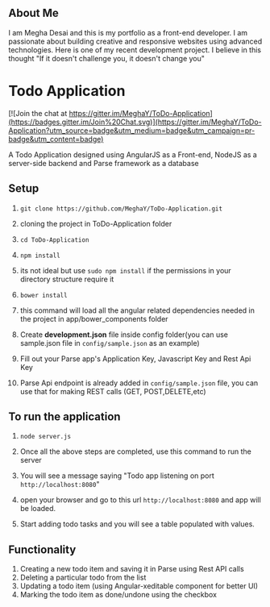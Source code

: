 ## About Me

I am Megha Desai and this is my portfolio as a front-end developer. I am passionate about building creative and responsive websites using advanced technologies.
Here is one of my recent development project. I believe in this thought "If it doesn't challenge you, it doesn't change you"


Todo Application
================

[![Join the chat at https://gitter.im/MeghaY/ToDo-Application](https://badges.gitter.im/Join%20Chat.svg)](https://gitter.im/MeghaY/ToDo-Application?utm_source=badge&utm_medium=badge&utm_campaign=pr-badge&utm_content=badge)

A Todo Application designed using AngularJS as a Front-end, NodeJS as a server-side backend and Parse framework as a database

## Setup

1. `git clone https://github.com/MeghaY/ToDo-Application.git`
  1. cloning the project in ToDo-Application folder

2. `cd ToDo-Application`

3. `npm install`
  1. its not ideal but use `sudo npm install` if the permissions in your directory structure require it

4. `bower install`
  1. this command will load all the angular related dependencies needed in the project in app/bower_components folder

5. Create **development.json** file inside config folder(you can use sample.json file in `config/sample.json` as an example)
  1. Fill out your Parse app's Application Key, Javascript Key and Rest Api Key
  2. Parse Api endpoint is already added in `config/sample.json` file, you can use that for making REST calls (GET, POST,DELETE,etc)

## To run the application

1. `node server.js`
  1. Once all the above steps are completed, use this command to run the server
  2. You will see a message saying "Todo app listening on port `http://localhost:8080`"

2. open your browser and go to this url `http://localhost:8080` and app will be loaded.

3. Start adding todo tasks and you will see a table populated with values.

## Functionality

1. Creating a new todo item and saving it in Parse using Rest API calls
2. Deleting a particular todo from the list
3. Updating a todo item (using Angular-xeditable component for better UI)
4. Marking the todo item as done/undone using the checkbox
